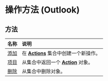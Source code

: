 
# 操作方法 (Outlook)

## 方法



|**名称**|**说明**|
|:-----|:-----|
|[添加](aaf539c4-d60a-867f-086b-3cef7632a6f2.md)|在  **[Actions](b0903aa4-9b75-5311-d0a5-5ff4a5e29c79.md)** 集合中创建一个新操作。|
|[项目](e4c10f5e-014f-46d5-e5a9-2a70c9399d5f.md)|从集合中返回一个  **[Action](22bd8d4a-9cf4-bd37-011b-8da3dfadf761.md)** 对象。|
|[删除](a44c382b-0eff-2033-da91-05bee0e210b2.md)|从集合中删除对象。|
